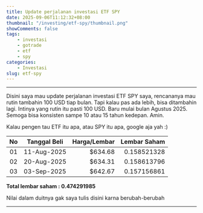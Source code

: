 ```yaml
---
title: Update perjalanan investasi ETF SPY
date: 2025-09-06T11:12:32+08:00
thumbnail: "/investing/etf-spy/thumbnail.png"
showComments: false
tags:
    - investasi
    - gotrade
    - etf
    - spy
categories:
    - Investasi
slug: etf-spy
---
```


----------

Disini saya mau update perjalanan investasi ETF SPY saya, rencananya mau rutin tambahin 100 USD tiap bulan. Tapi kalau pas ada lebih, bisa ditambahin lagi. Intinya yang rutin itu pasti 100 USD. Baru mulai bulan Agustus 2025. Semoga bisa konsisten sampe 10 atau 15 tahun kedepan. Amin. 

Kalau pengen tau ETF itu apa, atau SPY itu apa, google aja yah :)
<!--more-->
| No    | Tanggal Beli | Harga/Lembar | Lembar Saham |
| :---: | ------------ | -----------: | -----------: |
| 01    | 11-Aug-2025  | $634.68      | 0.158521328  |
| 02    | 20-Aug-2025  | $634.31      | 0.158613796  |
| 03    | 03-Sep-2025  | $642.67      | 0.157156861  |

**Total lembar saham    : 0.474291985**

Nilai dalam duitnya gak saya tulis disini karna berubah-berubah

----------